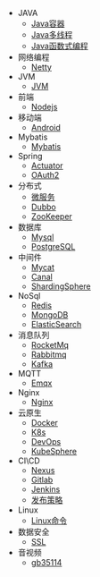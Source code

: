 * JAVA
    * [Java容器](md/Java容器.md)
    * [Java多线程](md/Java多线程.md)
	* [Java函数式编程](md/Java函数式编程.md)
* 网络编程
    * [Netty](md/Netty学习心得.md)
* JVM
    * [JVM](md/JVM.md)
* 前端
    * [Nodejs](md/Nodejs.md)
* 移动端
    * [Android](md/Android.md)	
* Mybatis
    * [Mybatis](md/Mybatis.md)
* Spring
    * [Actuator](md/Actuator.md)
    * [OAuth2](md/OAuth2.md)	
* 分布式
	* [微服务](md/微服务.md)
	* [Dubbo](md/Dubbo.md)
	* [ZooKeeper](md/ZooKeeper.md)
* 数据库
    * [Mysql](md/Mysql.md)
	* [PostgreSQL](md/PostgreSQL.md)
* 中间件
    * [Mycat](md/Mycat.md)
	* [Canal](md/Canal.md)
	* [ShardingSphere](md/ShardingSphere.md)
* NoSql
    * [Redis](md/Redis.md)
	* [MongoDB](md/MongoDB.md)
	* [ElasticSearch](md/ElasticSearch.md)
* 消息队列
    * [RocketMq](md/RocketMq.md)
	* [Rabbitmq](md/Rabbitmq.md)
	* [Kafka](md/Kafka.md)
* MQTT
    * [Emqx](md/EMQX.md)
* Nginx
    * [Nginx](md/Nginx.md)
* 云原生
    * [Docker](md/Docker.md)
	* [K8s](md/K8s.md)
	* [DevOps](md/DevOps.md)
	* [KubeSphere](md/KubeSphere.md)
* CI\CD
    * [Nexus](md/Nexus.md)
    * [Gitlab](md/Gitlab.md)
    * [Jenkins](md/Jenkins.md)
	* [发布策略](md/发布策略.md)
* Linux
    * [Linux命令](md/Linux指令.md)
* 数据安全
    * [SSL](md/SSL.md)
* 音视频	
	* [gb35114](md/GB35114学习笔记.md)



